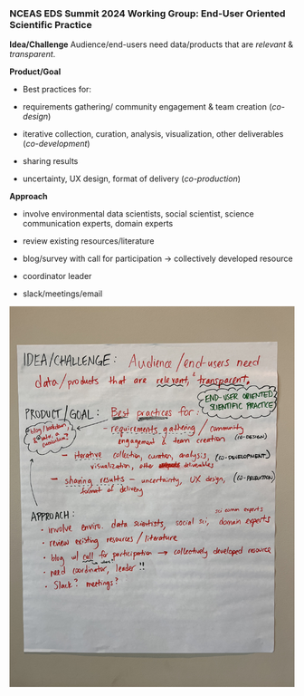 ### NCEAS EDS Summit 2024 Working Group: End-User Oriented Scientific Practice

**Idea/Challenge** Audience/end-users need data/products that are *relevant* & *transparent*.

**Product/Goal**

-   Best practices for:

-   requirements gathering/ community engagement & team creation (*co-design*)

-   iterative collection, curation, analysis, visualization, other deliverables (*co-development*)

-   sharing results

-   uncertainty, UX design, format of delivery (*co-production*)

**Approach**

-   involve environmental data scientists, social scientist, science communication experts, domain experts

-   review existing resources/literature

-   blog/survey with call for participation -\> collectively developed resource

-   coordinator leader

-   slack/meetings/email

![](img/poster.JPG)
